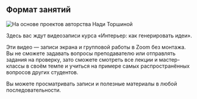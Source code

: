 ## Формат занятий

![На основе проектов авторства Нади Торшиной](/img/ICI_3/tor-3-2.gif#rounded)

Здесь вас ждут видеозаписи курса «Интерьер: как генерировать идеи». 

Эти видео — записи экрана и групповой работы в Zoom без монтажа. Вы не сможете задавать вопросы преподавателю или отправлять задания на проверку, зато сможете смотреть все лекции и мастер-классы в своём темпе и учиться на примере самых распространённых вопросов других студентов. 

Вы можете просматривать записи и полезные материалы в любой последовательности.